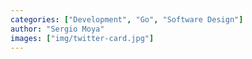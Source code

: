 ```yaml
---
categories: ["Development", "Go", "Software Design"]
author: "Sergio Moya"
images: ["img/twitter-card.jpg"]
---
```

